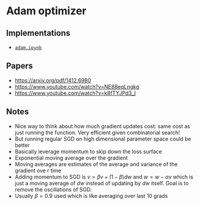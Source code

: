 # Adam optimizer

## Implementations

- [`adam.ipynb`](https://github.com/xnought/paper-implement/blob/main/adam/adam.ipynb)

## Papers

- https://arxiv.org/pdf/1412.6980
- https://www.youtube.com/watch?v=NE88eqLngkg
- https://www.youtube.com/watch?v=k8fTYJPd3_I

## Notes

- Nice way to think about how much gradient updates cost: same cost as just running the function. Very efficient given combinatorial search!
- But running regular SGD on high dimensional parameter space could be better
- Basically leverage momentum to skip down the loss surface
- Exponential moving average over the gradient
- Moving averages are estimates of the average and variance of the gradient ove r time
-  Adding momentum to SGD is $v= \beta v + (1-\beta)dw$ and $w = w - \alpha v$ which is just a moving average of $dw$ instead of updating by $dw$ itself. Goal is to remove the oscillations of SGD.
- Usually $\beta=0.9$ used which is like averaging over last 10 grads
